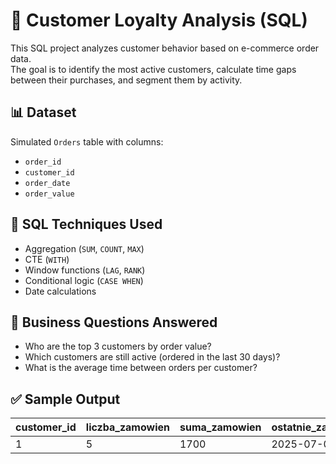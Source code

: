 # 🧠 Customer Loyalty Analysis (SQL)

This SQL project analyzes customer behavior based on e-commerce order data.  
The goal is to identify the most active customers, calculate time gaps between their purchases, and segment them by activity.

## 📊 Dataset
Simulated `Orders` table with columns:
- `order_id`
- `customer_id`
- `order_date`
- `order_value`

## 🔧 SQL Techniques Used
- Aggregation (`SUM`, `COUNT`, `MAX`)
- CTE (`WITH`)
- Window functions (`LAG`, `RANK`)
- Conditional logic (`CASE WHEN`)
- Date calculations

## 🧪 Business Questions Answered
- Who are the top 3 customers by order value?
- Which customers are still active (ordered in the last 30 days)?
- What is the average time between orders per customer?

## ✅ Sample Output


| customer\_id | liczba\_zamowien | suma\_zamowien | ostatnie\_zamowienie | zamowienie\_30\_dni |
| ------------ | ---------------- | -------------- | -------------------- | ------------------- |
| 1            | 5                | 1700           | 2025-07-01           | Tak                 |
